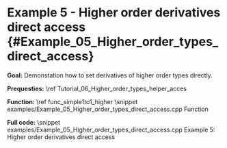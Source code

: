Example 5 - Higher order derivatives direct access {#Example_05_Higher_order_types_direct_access}
============

**Goal:** Demonstation how to set derivatives of higher order types directly.

**Prequesties:** \ref Tutorial_06_Higher_order_types_helper_acces

**Function:** \ref func_simple1to1_higher
\snippet examples/Example_05_Higher_order_types_direct_access.cpp Function

**Full code:**
\snippet examples/Example_05_Higher_order_types_direct_access.cpp Example 5: Higher order derivatives direct access
